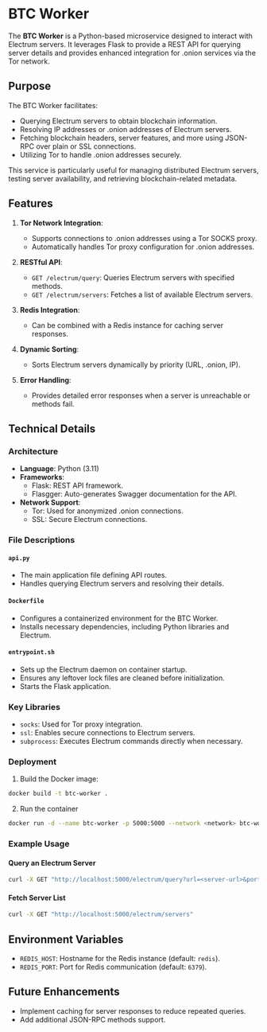 # BTC Worker

The **BTC Worker** is a Python-based microservice designed to interact with Electrum servers. It leverages Flask to provide a REST API for querying server details and provides enhanced integration for .onion services via the Tor network.

## Purpose

The BTC Worker facilitates:
- Querying Electrum servers to obtain blockchain information.
- Resolving IP addresses or .onion addresses of Electrum servers.
- Fetching blockchain headers, server features, and more using JSON-RPC over plain or SSL connections.
- Utilizing Tor to handle .onion addresses securely.

This service is particularly useful for managing distributed Electrum servers, testing server availability, and retrieving blockchain-related metadata.

## Features

1. **Tor Network Integration**:
   - Supports connections to .onion addresses using a Tor SOCKS proxy.
   - Automatically handles Tor proxy configuration for .onion addresses.

2. **RESTful API**:
   - `GET /electrum/query`: Queries Electrum servers with specified methods.
   - `GET /electrum/servers`: Fetches a list of available Electrum servers.

3. **Redis Integration**:
   - Can be combined with a Redis instance for caching server responses.

4. **Dynamic Sorting**:
   - Sorts Electrum servers dynamically by priority (URL, .onion, IP).

5. **Error Handling**:
   - Provides detailed error responses when a server is unreachable or methods fail.

## Technical Details

### Architecture
- **Language**: Python (3.11)
- **Frameworks**:
  - Flask: REST API framework.
  - Flasgger: Auto-generates Swagger documentation for the API.
- **Network Support**:
  - Tor: Used for anonymized .onion connections.
  - SSL: Secure Electrum connections.

### File Descriptions

#### `api.py`
- The main application file defining API routes.
- Handles querying Electrum servers and resolving their details.

#### `Dockerfile`
- Configures a containerized environment for the BTC Worker.
- Installs necessary dependencies, including Python libraries and Electrum.

#### `entrypoint.sh`
- Sets up the Electrum daemon on container startup.
- Ensures any leftover lock files are cleaned before initialization.
- Starts the Flask application.

### Key Libraries
- `socks`: Used for Tor proxy integration.
- `ssl`: Enables secure connections to Electrum servers.
- `subprocess`: Executes Electrum commands directly when necessary.

### Deployment

1. Build the Docker image:

```bash
docker build -t btc-worker .
```

2. Run the container

```bash
docker run -d --name btc-worker -p 5000:5000 --network <network> btc-worker
```


### Example Usage

#### Query an Electrum Server
```bash
curl -X GET "http://localhost:5000/electrum/query?url=<server-url>&port=<port>"
```

#### Fetch Server List
```bash
curl -X GET "http://localhost:5000/electrum/servers"
```

## Environment Variables
- `REDIS_HOST`: Hostname for the Redis instance (default: `redis`).
- `REDIS_PORT`: Port for Redis communication (default: `6379`).

## Future Enhancements
- Implement caching for server responses to reduce repeated queries.
- Add additional JSON-RPC methods support.

